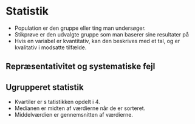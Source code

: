# Statistik


* Population er den gruppe eller ting man undersøger. 
* Stikprøve er den udvalgte gruppe som man baserer sine resultater på
* Hvis en variabel er kvantitativ, kan den beskrives med et tal, og er kvalitativ i modsatte tilfælde.


## Repræsentativitet og systematiske fejl



## Ugrupperet statistik

* Kvartiler er s tatistikken opdelt i 4. 
* Medianen er midten af værdierne når de er sorteret.
* Middelværdien er gennemsnitten af værdierne.